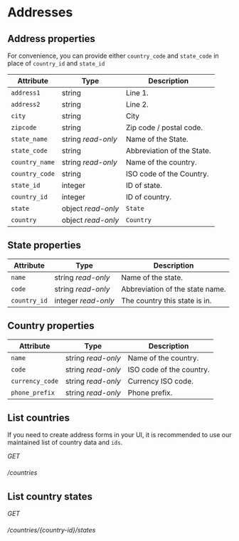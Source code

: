 # Addresses

## Address properties

For convenience, you can provide either `country_code` and `state_code` in place of `country_id` and `state_id`

Attribute                      | Type     | Description
------------------------------ | -------- | -----------
`address1`                     | string   | Line 1.
`address2`                     | string   | Line 2.
`city`                         | string   | City
`zipcode`                      | string   | Zip code / postal code.
`state_name`                   | string <i class="label label-info">read-only</i>   | Name of the State.
`state_code`                   | string   | Abbreviation of the State.
`country_name`                 | string <i class="label label-info">read-only</i>   | Name of the country.
`country_code`                 | string   | ISO code of the Country.
`state_id`                     | integer  | ID of state.
`country_id`                   | integer  | ID of country.
`state`                        | object <i class="label label-info">read-only</i>  | `State`
`country`                      | object <i class="label label-info">read-only</i>   | `Country`

## State properties

Attribute                      | Type     | Description
------------------------------ | -------- | -----------
`name`                         | string <i class="label label-info">read-only</i>   | Name of the state.
`code`                         | string <i class="label label-info">read-only</i>   | Abbreviation of the state name.
`country_id`                   | integer <i class="label label-info">read-only</i>  | The country this state is in.


## Country properties

Attribute                      | Type     | Description
------------------------------ | -------- | -----------
`name`                         | string <i class="label label-info">read-only</i>   | Name of the country.
`code`                         | string <i class="label label-info">read-only</i>   | ISO code of the country.
`currency_code`                | string <i class="label label-info">read-only</i>   | Currency ISO code.
`phone_prefix`                 | string <i class="label label-info">read-only</i>   | Phone prefix.


## List countries
If you need to create address forms in your UI, it is recommended to use our maintained list of country data and `ids`.

<div class="api-endpoint">
	<div class="endpoint-data">
		<i class="label label-get">GET</i>
		<h6>/countries</h6>
	</div>
</div>

## List country states

<div class="api-endpoint">
	<div class="endpoint-data">
		<i class="label label-get">GET</i>
		<h6>/countries/{country-id}/states</h6>
	</div>
</div>